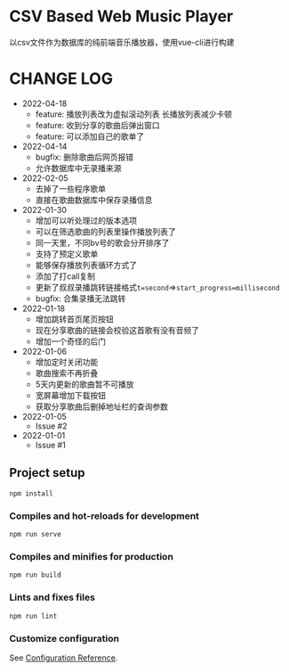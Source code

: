# CSV Based Web Music Player
以csv文件作为数据库的纯前端音乐播放器，使用vue-cli进行构建

# CHANGE LOG
* 2022-04-18
    * feature: 播放列表改为虚拟滚动列表 长播放列表减少卡顿
    * feature: 收到分享的歌曲后弹出窗口
    * feature: 可以添加自己的歌单了
* 2022-04-14
    * bugfix: 删除歌曲后网页报错
    * 允许数据库中无录播来源
* 2022-02-05
    * 去掉了一些程序歌单
    * 直接在歌曲数据库中保存录播信息
* 2022-01-30
    * 增加可以听处理过的版本选项
    * 可以在筛选歌曲的列表里操作播放列表了
    * 同一天里，不同bv号的歌会分开排序了
    * 支持了预定义歌单
    * 能够保存播放列表循环方式了
    * 添加了打call复制
    * 更新了叔叔录播跳转链接格式`t=second`=>`start_progress=millisecond`
    * bugfix: 合集录播无法跳转
* 2022-01-18
    * 增加跳转首页尾页按钮
    * 现在分享歌曲的链接会校验这首歌有没有音频了
    * 增加一个奇怪的后门
* 2022-01-06
    * 增加定时关闭功能
    * 歌曲搜索不再折叠
    * 5天内更新的歌曲暂不可播放
    * 宽屏幕增加下载按钮
    * 获取分享歌曲后删掉地址栏的查询参数
* 2022-01-05
    * Issue #2
* 2022-01-01
    * Issue #1

## Project setup
```
npm install
```

### Compiles and hot-reloads for development
```
npm run serve
```

### Compiles and minifies for production
```
npm run build
```

### Lints and fixes files
```
npm run lint
```

### Customize configuration
See [Configuration Reference](https://cli.vuejs.org/config/).
